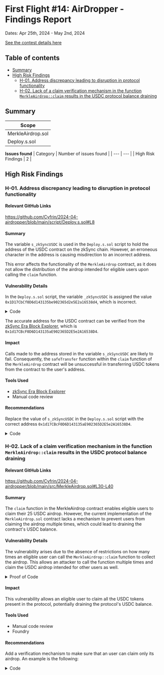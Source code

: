 # First Flight #14: AirDropper - Findings Report

Dates: Apr 25th, 2024 - May 2nd, 2024

[See the contest details here](https://www.codehawks.com/contests/clvb821kr0001jzdbi6ggixb0)

## Table of contents
- [Summary](#summary)
- [High Risk Findings](#high-risk-findings)
  - [H-01. Address discrepancy leading to disruption in protocol functionality](#h-01-address-discrepancy-leading-to-disruption-in-protocol-functionality)
  - [H-02. Lack of a claim verification mechanism in the function `MerkleAirdrop::claim` results in the USDC protocol balance draining](#h-02-lack-of-a-claim-verification-mechanism-in-the-function-merkleairdropclaim-results-in-the-usdc-protocol-balance-draining)


## Summary

| Scope |
| --- |
| MerkleAirdrop.sol |
| Deploy.s.sol |

**Issues found**
| Category | Number of issues found |
| --- | --- |
| High Risk Findings | 2 |


## High Risk Findings

### H-01. Address discrepancy leading to disruption in protocol functionality

#### Relevant GitHub Links

https://github.com/Cyfrin/2024-04-airdropper/blob/main/script/Deploy.s.sol#L8

#### Summary

The variable `s_zkSyncUSDC` is used in the `Deploy.s.sol` script to hold the address of the USDC contract on the zkSync chain. However, an erroneous character in the address is causing misdirection to an incorrect address.

This error affects the functionality of the `MerkleAirdrop` contract, as it does not allow the distribution of the airdrop intended for eligible users upon calling the `claim` function.

#### Vulnerability Details

In the `Deploy.s.sol` script, the variable `_zkSyncUSDC` is assigned the value `0x1D17CbCf0D6d143135be902365d2e5E2a16538d4`, which is incorrect.

<details>

<summary>Code</summary>

```solidity
    address public s_zkSyncUSDC = 0x1D17CbCf0D6d143135be902365d2e5E2a16538d4;
```

</details>

The accurate address for the USDC contract can be verified from the [zkSync Era Block Explorer](https://explorer.zksync.io/tokens), which is `0x1d17CBcF0D6D143135aE902365D2E5e2A16538D4`.

#### Impact

Calls made to the address stored in the variable `s_zkSyncUSDC` are likely to fail. Consequently, the `safeTransfer` function within the `claim` function of the `MerkleAirdrop` contract will be unsuccessful in transferring USDC tokens from the contract to the user's address.

#### Tools Used

- [zkSync Era Block Explorer](https://explorer.zksync.io/)
- Manual code review

#### Recommendations

Replace the value of `s_zkSyncUSDC` in the `Deploy.s.sol` script with the correct address `0x1d17CBcF0D6D143135aE902365D2E5e2A16538D4`.

<details>

<summary>Code</summary>

```diff
-    address public s_zkSyncUSDC = 0x1D17CbCf0D6d143135be902365d2e5E2a16538d4;
+    address public s_zkSyncUSDC = 0x1d17CBcF0D6D143135aE902365D2E5e2A16538D4;
```

</details>


### H-02. Lack of a claim verification mechanism in the function `MerkleAirdrop::claim` results in the USDC protocol balance draining

#### Relevant GitHub Links

https://github.com/Cyfrin/2024-04-airdropper/blob/main/src/MerkleAirdrop.sol#L30-L40

#### Summary

The `claim` function in the MerkleAirdrop contract enables eligible users to claim their 25 USDC airdrop. However, the current implementation of the `MerkleAirdrop.sol` contract lacks a mechanism to prevent users from claiming the airdrop multiple times, which could lead to draining the contract's USDC balance.

#### Vulnerability Details

The vulnerability arises due to the absence of restrictions on how many times an eligible user can call the `MerkleAirdrop::claim` function to collect the airdrop. This allows an attacker to call the function multiple times and claim the USDC airdrop intended for other users as well.

<details>

<summary>Proof of Code</summary>

Add the following test to the `MerkleAirdropTest.t.sol` test suite.

```Solidity
    function testUsersCanClaimMultipleTimes() public {
        uint256 startingBalance = token.balanceOf(collectorOne);
        vm.deal(collectorOne, airdrop.getFee() * 4);

        vm.startPrank(collectorOne);
        for (uint i = 0; i < 4; i++) {
            airdrop.claim{value: airdrop.getFee()}(
                collectorOne,
                amountToCollect,
                proof
            );
        }
        vm.stopPrank();

        uint256 endingBalance = token.balanceOf(collectorOne);
        assertEq(endingBalance - startingBalance, amountToSend);
    }
```

</details>

#### Impact

This vulnerability allows an eligible user to claim all the USDC tokens present in the protocol, potentially draining the protocol's USDC balance.

#### Tools Used

- Manual code review
- Foundry

#### Recommendations

Add a verification mechanism to make sure that an user can claim only its airdrop. An example is the following:


<details>

<summary>Code</summary>

```diff
+    error MerkleAirdrop__AirdropAlreadyClaimed();
+    mapping(address => bool) private claimed; // Track claimed status
...

    function claim(address account, uint256 amount, bytes32[] calldata merkleProof) external payable {
        if (msg.value != FEE) {
            revert MerkleAirdrop__InvalidFeeAmount();
        }
        bytes32 leaf = keccak256(bytes.concat(keccak256(abi.encode(account, amount))));
        if (!MerkleProof.verify(merkleProof, i_merkleRoot, leaf)) {
            revert MerkleAirdrop__InvalidProof();
        }
+      if (claimed[account]) { // Check if user already claimed
+          revert MerkleAirdrop__AirdropAlreadyClaimed();
+      }
+      claimed[account] = true; // Mark user as claimed
        emit Claimed(account, amount);
        i_airdropToken.safeTransfer(account, amount);
    }

```

</details>
